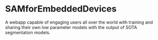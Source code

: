 # SAMforEmbeddedDevices
A webapp capable of engaging users all over the world with training and sharing their own low parameter models with the output of SOTA segmentation models. 
